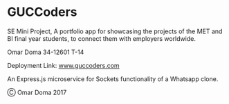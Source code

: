 # GUCCoders

SE Mini Project, A portfolio app for showcasing the projects of the MET and BI final year students, to connect them with employers worldwide.

Omar Doma
34-12601
T-14

Deployment Link: www.guccoders.com

An Express.js microservice for Sockets functionality of a Whatsapp clone.

&#9400; Omar Doma 2017
